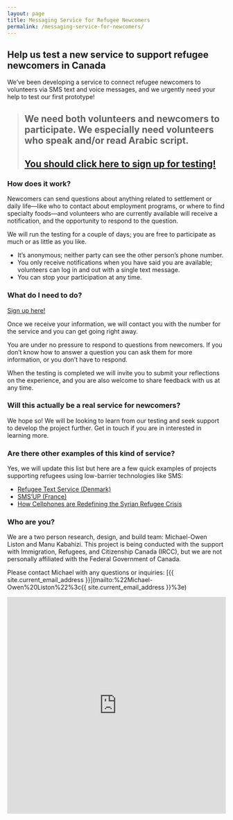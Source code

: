 ```yaml
---
layout: page
title: Messaging Service for Refugee Newcomers
permalink: /messaging-service-for-newcomers/
---
```


## Help us test a new service to support refugee newcomers in Canada

We’ve been developing a service to connect refugee newcomers to volunteers via SMS text and voice messages, and we urgently need your help to test our first prototype! 

> ## We need both volunteers and newcomers to participate. We especially need volunteers who speak and/or read Arabic script.
> 
> ## <a href="#signupform">You should click here to sign up for testing!</a>

### How does it work?

Newcomers can send questions about anything related to settlement or daily life—like who to contact about employment programs, or where to find specialty foods—and volunteers who are currently available will receive a notification, and the opportunity to respond to the question.

We will run the testing for a couple of days; you are free to participate as much or as little as you like.

* It’s anonymous; neither party can see the other person’s phone number.
* You only receive notifications when you have said you are available; volunteers can log in and out with a single text message.
* You can stop your participation at any time.

### What do I need to do?

<a href="#signupform">Sign up here!</a>

Once we receive your information, we will contact you with the number for the service and you can get going right away.

You are under no pressure to respond to questions from newcomers. If you don’t know how to answer a question you can ask them for more information, or you don’t have to respond.

When the testing is completed we will invite you to submit your reflections on the experience, and you are also welcome to share feedback with us at any time.

### Will this actually be a real service for newcomers?

We hope so! We will be looking to learn from our testing and seek support to develop the project further. Get in touch if you are in interested in learning more.

### Are there other examples of this kind of service?

Yes, we will update this list but here are a few quick examples of projects supporting refugees using low-barrier technologies like SMS:

* [Refugee Text Service (Denmark)](http://www.refugeetext.org/)
* [SMS’UP (France)](http://smsup.weebly.com/)
* [How Cellphones are Redefining the Syrian Refugee Crisis](https://www.devex.com/news/mobile-technology-for-mobile-populations-how-cellphones-are-redefining-the-syrian-refugee-crisis-87871)

### Who are you?

We are a two person research, design, and build team: Michael-Owen Liston and Manu Kabahizi. This project is being conducted with the support with Immigration, Refugees, and Citizenship Canada (IRCC), but we are not personally affiliated with the Federal Government of Canada.

Please contact Michael with any questions or inquiries: [{{ site.current_email_address }}](mailto:%22Michael-Owen%20Liston%22%3c{{ site.current_email_address }}%3e)

<iframe id="signupform" src="https://docs.google.com/forms/d/1CxFXUgjxdPQkkd8MCN2gcbzOrNbQ7T2z90UkRSoFj0A/viewform?embedded=true" width="100%" height="500" frameborder="0" marginheight="0" marginwidth="0">Loading...</iframe>
